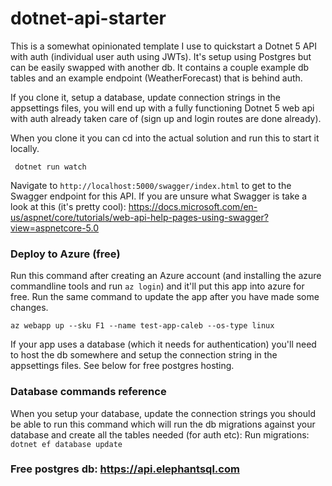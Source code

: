 # dotnet-api-starter
This is a somewhat opinionated template I use to quickstart a Dotnet 5 API with auth (individual user auth using JWTs). It's setup using Postgres but can be easily swapped with another db. It contains a couple example db tables and an example endpoint (WeatherForecast) that is behind auth.

If you clone it, setup a database, update connection strings in the appsettings files, you will end up with a fully functioning Dotnet 5 web api with auth already taken care of (sign up and login routes are done already).

When you clone it you can cd into the actual solution and run this to start it locally.
```
 dotnet run watch
```

Navigate to `http://localhost:5000/swagger/index.html` to get to the Swagger endpoint for this API. If you are unsure what Swagger is take a look at this (it's pretty cool): https://docs.microsoft.com/en-us/aspnet/core/tutorials/web-api-help-pages-using-swagger?view=aspnetcore-5.0

### Deploy to Azure (free)
Run this command after creating an Azure account (and installing the azure commandline tools and run `az login`) and it'll put this app into azure for free. Run the same command to update the app after you have made some changes.
```
az webapp up --sku F1 --name test-app-caleb --os-type linux
```

If your app uses a database (which it needs for authentication) you'll need to host the db somewhere and setup the connection string in the appsettings files. See below for free postgres hosting.


### Database commands reference
When you setup your database, update the connection strings you should be able to run this command which will run the db migrations against your database and create all the tables needed (for auth etc):
Run migrations: `dotnet ef database update`

### Free postgres db: https://api.elephantsql.com
